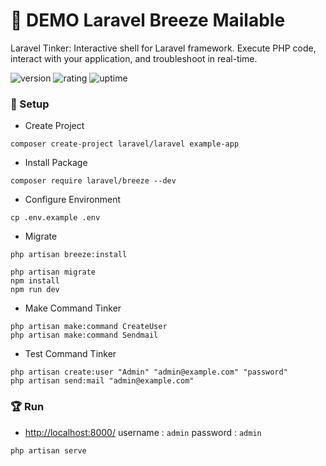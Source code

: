 # 🎉 DEMO Laravel Breeze Mailable

Laravel Tinker: Interactive shell for Laravel framework. Execute PHP code, interact with your application, and troubleshoot in real-time.

![version](https://img.shields.io/badge/version-1.0-blue)
![rating](https://img.shields.io/badge/rating-★★★★★-yellow)
![uptime](https://img.shields.io/badge/uptime-100%25-brightgreen)

### 🚀 Setup

- Create Project

```shell
composer create-project laravel/laravel example-app
```

- Install Package

```shell
composer require laravel/breeze --dev
```

- Configure Environment

```shell
cp .env.example .env
```

- Migrate

```
php artisan breeze:install
 
php artisan migrate
npm install
npm run dev
```

- Make Command Tinker

```
php artisan make:command CreateUser
php artisan make:command Sendmail
```

- Test Command Tinker

```
php artisan create:user "Admin" "admin@example.com" "password"
php artisan send:mail "admin@example.com"
```

### 🏆 Run

- [http://localhost:8000/](http://localhost:8000/) username : `admin` password : `admin`

```shell
php artisan serve
```
